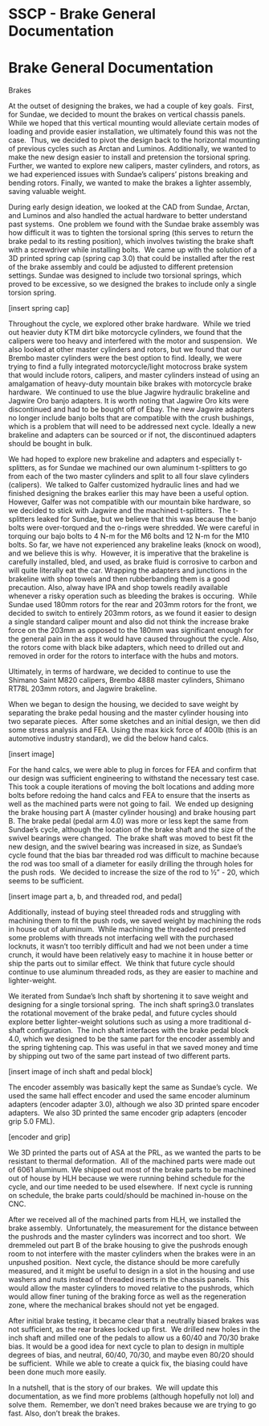 # SSCP - Brake General Documentation

# Brake General Documentation

Brakes

At the outset of designing the brakes, we had a couple of key goals.  First, for Sundae, we decided to mount the brakes on vertical chassis panels.  While we hoped that this vertical mounting would alleviate certain modes of loading and provide easier installation, we ultimately found this was not the case.  Thus, we decided to pivot the design back to the horizontal mounting of previous cycles such as Arctan and Luminos. Additionally, we wanted to make the new design easier to install and pretension the torsional spring.  Further, we wanted to explore new calipers, master cylinders, and rotors, as we had experienced issues with Sundae’s calipers’ pistons breaking and bending rotors. Finally, we wanted to make the brakes a lighter assembly, saving valuable weight.  

During early design ideation, we looked at the CAD from Sundae, Arctan, and Luminos and also handled the actual hardware to better understand past systems.  One problem we found with the Sundae brake assembly was how difficult it was to tighten the torsional spring (this serves to return the brake pedal to its resting position), which involves twisting the brake shaft with a screwdriver while installing bolts.  We came up with the solution of a 3D printed spring cap (spring cap 3.0) that could be installed after the rest of the brake assembly and could be adjusted to different pretension settings. Sundae was designed to include two torsional springs, which proved to be excessive, so we designed the brakes to include only a single torsion spring.  

[insert spring cap]

Throughout the cycle, we explored other brake hardware.  While we tried out heavier duty KTM dirt bike motorcycle cylinders, we found that the calipers were too heavy and interfered with the motor and suspension.  We also looked at other master cylinders and rotors, but we found that our Brembo master cylinders were the best option to find. Ideally, we were trying to find a fully integrated motorcycle/light motocross brake system that would include rotors, calipers, and master cylinders instead of using an amalgamation of heavy-duty mountain bike brakes with motorcycle brake hardware.  We continued to use the blue Jagwire hydraulic brakeline and Jagwire Oro banjo adapters. It is worth noting that Jagwire Oro kits were discontinued and had to be bought off of Ebay. The new Jagwire adapters no longer include banjo bolts that are compatible with the crush bushings, which is a problem that will need to be addressed next cycle. Ideally a new brakeline and adapters can be sourced or if not, the discontinued adapters should be bought in bulk.    

We had hoped to explore new brakeline and adapters and especially t-splitters, as for Sundae we machined our own aluminum t-splitters to go from each of the two master cylinders and split to all four slave cylinders (calipers).  We talked to Galfer customized hydraulic lines and had we finished designing the brakes earlier this may have been a useful option. However, Galfer was not compatible with our mountain bike hardware, so we decided to stick with Jagwire and the machined t-splitters.  The t-splitters leaked for Sundae, but we believe that this was because the banjo bolts were over-torqued and the o-rings were shredded. We were careful in torquing our bajo bolts to 4 N-m for the M6 bolts and 12 N-m for the M10 bolts. So far, we have not experienced any brakeline leaks (knock on wood), and we believe this is why.  However, it is imperative that the brakeline is carefully installed, bled, and used, as brake fluid is corrosive to carbon and will quite literally eat the car. Wrapping the adapters and junctions in the brakeline with shop towels and then rubberbanding them is a good precaution. Also, alway have IPA and shop towels readily available whenever a risky operation such as bleeding the brakes is occuring.  While Sundae used 180mm rotors for the rear and 203mm rotors for the front, we decided to switch to entirely 203mm rotors, as we found it easier to design a single standard caliper mount and also did not think the increase brake force on the 203mm as opposed to the 180mm was significant enough for the general pain in the ass it would have caused throughout the cycle. Also, the rotors come with black bike adapters, which need to drilled out and removed in order for the rotors to interface with the hubs and motors.

Ultimately, in terms of hardware, we decided to continue to use the Shimano Saint M820 calipers, Brembo 4888 master cylinders, Shimano RT78L 203mm rotors, and Jagwire brakeline.  

When we began to design the housing, we decided to save weight by separating the brake pedal housing and the master cylinder housing into two separate pieces.  After some sketches and an initial design, we then did some stress analysis and FEA. Using the max kick force of 400lb (this is an automotive industry standard), we did the below hand calcs.

[insert image]

For the hand calcs, we were able to plug in forces for FEA and confirm that our design was sufficient engineering to withstand the necessary test case.  This took a couple iterations of moving the bolt locations and adding more bolts before redoing the hand calcs and FEA to ensure that the inserts as well as the machined parts were not going to fail.  We ended up designing the brake housing part A (master cylinder housing) and brake housing part B. The brake pedal (pedal arm 4.0) was more or less kept the same from Sundae’s cycle, although the location of the brake shaft and the size of the swivel bearings were changed.  The brake shaft was moved to best fit the new design, and the swivel bearing was increased in size, as Sundae’s cycle found that the bias bar threaded rod was difficult to machine because the rod was too small of a diameter for easily drilling the through holes for the push rods.  We decided to increase the size of the rod to ½” - 20, which seems to be sufficient.  

[insert image part a, b, and threaded rod, and pedal]

Additionally, instead of buying steel threaded rods and struggling with machining them to fit the push rods, we saved weight by machining the rods in house out of aluminum.  While machining the threaded rod presented some problems with threads not interfacing well with the purchased locknuts, it wasn’t too terribly difficult and had we not been under a time crunch, it would have been relatively easy to machine it in house better or ship the parts out to similar effect.  We think that future cycle should continue to use aluminum threaded rods, as they are easier to machine and lighter-weight.  

We iterated from Sundae’s Inch shaft by shortening it to save weight and designing for a single torsional spring.  The inch shaft spring3.0 translates the rotational movement of the brake pedal, and future cycles should explore better lighter-weight solutions such as using a more traditional d-shaft configuration.  The inch shaft interfaces with the brake pedal block 4.0, which we designed to be the same part for the encoder assembly and the spring tightening cap. This was useful in that we saved money and time by shipping out two of the same part instead of two different parts.

[insert image of inch shaft and pedal block]

The encoder assembly was basically kept the same as Sundae’s cycle.  We used the same hall effect encoder and used the same encoder aluminum adapters (encoder adapter 3.0), although we also 3D printed spare encoder adapters.  We also 3D printed the same encoder grip adapters (encoder grip 5.0 FML).   

[encoder and grip]

We 3D printed the parts out of ASA at the PRL, as we wanted the parts to be resistant to thermal deformation.  All of the machined parts were made out of 6061 aluminum. We shipped out most of the brake parts to be machined out of house by HLH because we were running behind schedule for the cycle, and our time needed to be used elsewhere.  If next cycle is running on schedule, the brake parts could/should be machined in-house on the CNC.

After we received all of the machined parts from HLH, we installed the brake assembly.  Unfortunately, the measurement for the distance between the pushrods and the master cylinders was incorrect and too short.  We dremmeled out part B of the brake housing to give the pushrods enough room to not interfere with the master cylinders when the brakes were in an unpushed position.  Next cycle, the distance should be more carefully measured, and it might be useful to design in a slot in the housing and use washers and nuts instead of threaded inserts in the chassis panels.  This would allow the master cylinders to moved relative to the pushrods, which would allow finer tuning of the braking force as well as the regeneration zone, where the mechanical brakes should not yet be engaged.

After initial brake testing, it became clear that a neutrally biased brakes was not sufficient, as the rear brakes locked up first.  We drilled new holes in the inch shaft and milled one of the pedals to allow us a 60/40 and 70/30 brake bias. It would be a good idea for next cycle to plan to design in multiple degrees of bias, and neutral, 60/40, 70/30, and maybe even 80/20 should be sufficient.  While we able to create a quick fix, the biasing could have been done much more easily.  

In a nutshell, that is the story of our brakes.  We will update this documentation, as we find more problems (although hopefully not lol) and solve them.  Remember, we don’t need brakes because we are trying to go fast. Also, don’t break the brakes.

